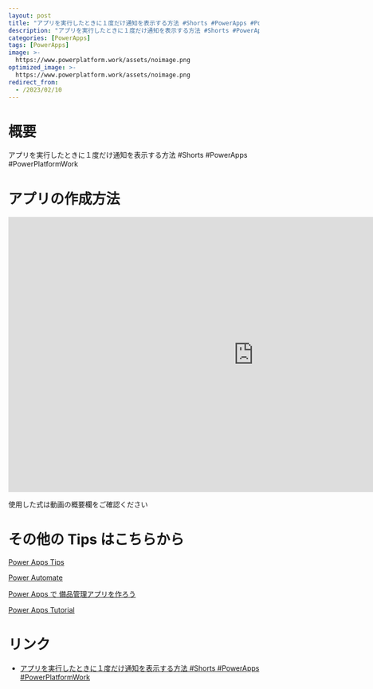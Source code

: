 ```yaml
---
layout: post
title: "アプリを実行したときに１度だけ通知を表示する方法 #Shorts #PowerApps #PowerPlatformWork"
description: "アプリを実行したときに１度だけ通知を表示する方法 #Shorts #PowerApps #PowerPlatformWorkを動画で分かりやすく解説"
categories: [PowerApps]
tags: [PowerApps]
image: >-
  https://www.powerplatform.work/assets/noimage.png
optimized_image: >-
  https://www.powerplatform.work/assets/noimage.png
redirect_from:
  - /2023/02/10
---
```



#  概要

アプリを実行したときに１度だけ通知を表示する方法 #Shorts #PowerApps #PowerPlatformWork


# アプリの作成方法

<iframe width="983" height="553" src="https://www.youtube.com/embed/o9NYye0Fvrc" title="YouTube video player" frameborder="0" allow="accelerometer; autoplay; clipboard-write; encrypted-media; gyroscope; picture-in-picture" allowfullscreen></iframe>


使用した式は動画の概要欄をご確認ください


# その他の Tips はこちらから

[Power Apps Tips](https://www.youtube.com/watch?v=VrAQf3JQ7yM&list=PLVhFi1fb3DqakSLVMn22DDcySXh9jtzi- )


[Power Automate](https://www.youtube.com/watch?v=-YnJYT0ASEM&list=PLVhFi1fb3Dqbzic6GieqnLFgD3aTj-eHA)


[Power Apps で 備品管理アプリを作ろう](https://www.youtube.com/playlist?list=PLVhFi1fb3DqZM3HKb8Hea6XEL96990Fyn)


[Power Apps Tutorial](https://www.youtube.com/playlist?list=PLVhFi1fb3DqalxpL974VvAJvV4iWoSbe_)


# リンク


- [アプリを実行したときに１度だけ通知を表示する方法 #Shorts #PowerApps #PowerPlatformWork](https://www.youtube.com/watch?v=o9NYye0Fvrc)

